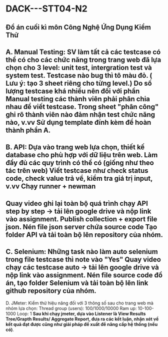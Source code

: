 # DACK---STT04-N2
Đồ án cuối kì môn Công Nghệ Ứng Dụng Kiểm Thử
----------------------------------------------
A. Manual Testing:
SV làm tất cả các testcase có thể có cho các chức năng trong trang web đã lựa chọn cho 3 level: unit test, intergration test và system test.
Testcase nào bug thì tô màu đỏ.
( Lưu ý:  tạo 3 sheet riêng cho từng level.)
Do số lượng testcase khá nhiều nên đối với phần Manual testing các thành viên phải phân chia nhau để viết testcase.
Trong sheet "phân công" ghi rõ thành viên nào đảm nhận test chức năng nào, v.vv
Sử dụng template đính kèm để hoàn thành phần A.
----------------------------------------------
B. API:
Dựa vào trang web lựa chọn, thiết kế database cho phù hợp với dữ liệu trên web.
Làm đầy đủ các quy trình có thể có (giống như theo tác trên web)
Viết testcase như check status code, check value trả về, kiểm tra giá trị input, v.vv
Chạy runner + newman 
-----------------------------------------------------
Quay video ghi lại toàn bộ quá trình chạy API step by step -> tải lên google drive và nộp link vào assignment.
Publish collection + export file json.
Nén file json server chứa source code 
Tạo folder API và tải toàn bộ lên repository của nhóm.
-----------------------------------------------------
C. Selenium:
Những task nào làm auto selenium trong file testcase thì note vào "Yes"
Quay video chạy các testcase auto -> tải lên google drive và nộp link vào assignment.
Nén file source code đồ án, tạo folder Selenium và tải toàn bộ lên  link github repository của nhóm.
-----------------------------------------------------
D. JMeter:
Kiểm thử hiệu năng đối với 3 thông số sau cho trang web mà nhóm lựa chọn:
Thread group (users): 100/1000/10000
Ram up: 10-100-1000
Loop: 1
**Sau khi chạy jmeter, dựa vào Listener là View Results Tree/Grapth Results/ Aggregate Report, đưa ra các kết luận, nhận xét về kết quả đạt được cũng như giải pháp đề xuất để nâng cấp hệ thống (nếu có)**.
